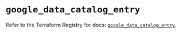 # `google_data_catalog_entry`

Refer to the Terraform Registry for docs: [`google_data_catalog_entry`](https://registry.terraform.io/providers/hashicorp/google/6.36.1/docs/resources/data_catalog_entry).
